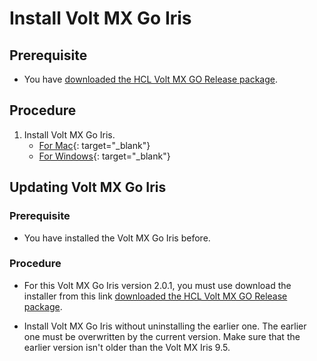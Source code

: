 # Install Volt MX Go Iris

## Prerequisite

- You have [downloaded the HCL Volt MX GO Release package](portaldownload.md). 

## Procedure

<!--!!!warning "Important!"
    Make sure to download and install the latest version of the Volt MX Go Iris.-->

1.  Install Volt MX Go Iris.
    - [For Mac](https://opensource.hcltechsw.com/volt-mx-docs/95/docs/documentation/Iris/iris_starter_install_mac/Content/Installing%20VoltMX%20Iris.html#installing){: target="_blank"}
    - [For Windows](https://opensource.hcltechsw.com/volt-mx-docs/95/docs/documentation/Iris/iris_starter_install_win/Content/Installing%20VoltMX%20Iris.html#installing){: target="_blank"}

## Updating Volt MX Go Iris

### Prerequisite

- You have installed the Volt MX Go Iris before.

### Procedure
    
- For this Volt MX Go Iris version 2.0.1, you must use download the installer from this link [downloaded the HCL Volt MX GO Release package](portaldownload.md). 

- Install Volt MX Go Iris without uninstalling the earlier one. The earlier one must be overwritten by the current version. Make sure that the earlier version isn't older than the Volt MX Iris 9.5.

   